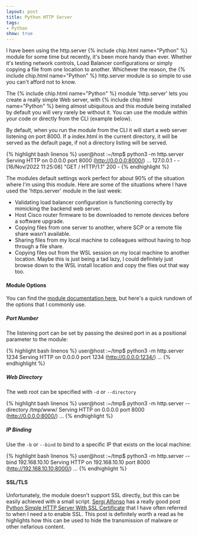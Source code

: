 ```yaml
---
layout: post
title: Python HTTP Server
tags:
- Python
show: true
---
```

<p>
I have been using the http.server {% include chip.html name="Python" %} module for some time but recently, it's been more handy than ever. Whether it's testing network controls, Load Balancer configurations or simply copying a file from one location to another. Whichever the reason, the {% include chip.html name="Python" %} http.server module is so simple to use you can't afford not to know.
</p>
<!--more-->
<p>
The {% include chip.html name="Python" %} module 'http.server' lets you create a really simple Web server, with {% include chip.html name="Python" %} being almost ubiquitous and this module being installed by default you will very rarely be without it. You can use the module within your code or directly from the CLI (example below).
</p>
By default, when you run the module from the CLI it will start a web server listening on port 8000. If a index.html in the current directory, it will be served as the default page, if not a directory listing will be served.

{% highlight bash linenos %}
user@host :~/tmp$ python3 -m http.server
Serving HTTP on 0.0.0.0 port 8000 (http://0.0.0.0:8000/) ...
127.0.0.1 - - [16/Nov/2022 11:25:08] "GET / HTTP/1.1" 200 -
{% endhighlight %}


The modules default settings work perfect for about 90% of the situation where I'm using this module. Here are some of the situations where I have used the 'https.server' module in the last week:

- Validating load balancer configuration is functioning correctly by mimicking the backend web server.
- Host Cisco router firmware to be downloaded to remote devices before a software upgrade.
- Copying files from one server to another, where SCP or a remote file share wasn't available.
- Sharing files from my local machine to colleagues without having to hop through a file share.
- Copying files out from the WSL session on my local machine to another location. Maybe this is just being a tad lazy, I could definitely just browse down to the WSL install location and copy the flies out that way too.


#### Module Options

You can find the [module documentation here](https://docs.python.org/3/library/http.server.html), but here's a quick rundown of the options that I commonly use.

##### Port Number

The listening port can be set by passing the desired port in as a positional parameter to the module:

{% highlight bash linenos %}
user@host :~/tmp$ python3 -m http.server 1234
Serving HTTP on 0.0.0.0 port 1234 (http://0.0.0.0:1234/) ...
{% endhighlight %}


##### Web Directory

The web root can be specified with ```-d``` or ```--directory```

{% highlight bash linenos %}
user@host :~/tmp$ python3 -m http.server --directory /tmp/www/
Serving HTTP on 0.0.0.0 port 8000 (http://0.0.0.0:8000/) ...
{% endhighlight %}


##### IP Binding

Use the ```-b``` or ```--bind``` to bind to a specific IP that exists on the local machine:

{% highlight bash linenos %}
user@host :~/tmp$ python3 -m http.server --bind 192.168.10.10
Serving HTTP on 192.168.10.10 port 8000 (http://192.168.10.10:8000/) ...
{% endhighlight %}


#### SSL/TLS

Unfortunately, the module doesn't support SSL directly, but this can be easily achieved with a small script. [Sergi Alfonso](https://medium.com/@SergiAlfonso) has a really good post [Python Simple HTTP Server With SSL Certificate](https://medium.com/@SergiAlfonso/python-simple-http-server-with-ssl-certificate-encrypted-traffic-9c5cbe1fd750) that I have often referred to when I need a to enable SSL. This post is definitely worth a read as he highlights how this can be used to hide the transmission of malware or other nefarious content.

